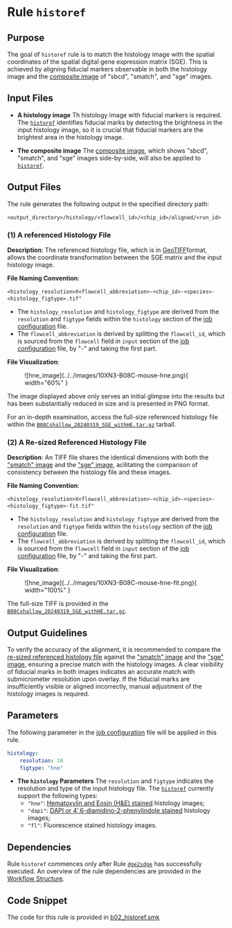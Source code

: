# Rule `historef`

## Purpose
The goal of `historef` rule is to match the histology image with the spatial coordinates of the spatial digital gene expression matrix (SGE). This is achieved by aligning fiducial markers observable in both the histology image and the [composite image](./align.md#3-a-comprehensive-view-of-sbcd-smatch-and-sge-images) of "sbcd", "smatch", and "sge" images.

## Input Files

* **A histology image**
Th histology image with fiducial markers is required. The [`historef`](https://github.com/seqscope/historef) identifies fiducial marks by detecting the brightness in the input histology image, so it is crucial that fiducial markers are the brightest area in the histology image.

* **The composite image**
The [composite image](./align.md#3-a-comprehensive-view-of-sbcd-smatch-and-sge-images), which shows "sbcd", "smatch", and "sge" images side-by-side, will also be applied to [`historef`](https://github.com/seqscope/historef).

## Output Files
The rule generates the following output in the specified directory path:
```
<output_directory>/histology/<flowcell_id>/<chip_id>/aligned/<run_id>
```

### (1) A referenced Histology File
**Description**:
The referenced histology file, which is in [GeoTIFF](https://en.wikipedia.org/wiki/GeoTIFF)format, allows the coordinate transformation between the SGE matrix and the input histology image.

**File Naming Convention**:

```
<histology_resolution>X<flowcell_abbreviation>-<chip_id>-<species>-<histology_figtype>.tif"
```

 * The `histology_resolution` and `histology_figtype` are derived from the `resolution` and `figtype` fields within the `histology` section of the [job configuration](../../getting_started/job_config.md) file.
 * The `flowcell_abbreviation` is derived by splitting the `flowcell_id`, which is sourced from the `flowcell` field in `input` section of the [job configuration](../../getting_started/job_config.md) file, by "-" and taking the first part.

**File Visualization**:
<figure markdown="span">
![hne_image](../../images/10XN3-B08C-mouse-hne.png){ width="60%" }
</figure>

The image displayed above only serves an initial glimpse into the results but has been substantially reduced in size and is presented in PNG format.

For an in-depth examination, access the full-size referenced histology file within the [`B08Cshallow_20240319_SGE_withHE.tar.gz`](https://doi.org/10.5281/zenodo.10841778) tarball.


### (2) A Re-sized Referenced Histology File
**Description**:
An TIFF file shares the identical dimensions with both the ["smatch" image](./smatch.md#2-a-smatch-image) and the ["sge" image](./dge2sdge.md#2-an-sge-image), acilitating the comparison of consistency between the histology file and these images.

**File Naming Convention**:

```
<histology_resolution>X<flowcell_abbreviation>-<chip_id>-<species>-<histology_figtype>-fit.tif"
```

 * The `histology_resolution` and `histology_figtype` are derived from the `resolution` and `figtype` fields within the `histology` section of the [job configuration](../../getting_started/job_config.md) file.
 * The `flowcell_abbreviation` is derived by splitting the `flowcell_id`, which is sourced from the `flowcell` field in `input` section of the [job configuration](../../getting_started/job_config.md) file, by "-" and taking the first part.

**File Visualization**:
<figure markdown="span">
![hne_image](../../images/10XN3-B08C-mouse-hne-fit.png){ width="100%" }
</figure>

The full-size TIFF is provided in the [`B08Cshallow_20240319_SGE_withHE.tar.gz`](https://doi.org/10.5281/zenodo.10841778).

## Output Guidelines
To verify the accuracy of the alignment, it is recommended to compare the [re-sized referenced histology file](#2-a-re-sized-referenced-histology-file) against the ["smatch" image](./smatch.md#2-a-smatch-image) and the ["sge" image](./dge2sdge.md#2-an-sge-image), ensuring a precise match with the histology images. A clear visibility of fiducial marks in both images indicates an accurate match with submicrometer resolution upon overlay. If the fiducial marks are insufficiently visible or aligned incorrectly, manual adjustment of the histology images is required.

## Parameters

The following parameter in the [job configuration](../../getting_started/job_config.md) file will be applied in this rule.

```yaml
histology:
    resolution: 10
    figtype: "hne"
```

* **The `histology` Parameters**
    The `resolution` and `figtype` indicates the resolution and type of the input histology file. The [`historef`](https://github.com/seqscope/historef) currently support the following types:
    * `"hne"`: [Hematoxylin and Eosin (H&E) stained](https://en.wikipedia.org/wiki/H%26E_stain) histology images;
    * `"dapi"`: [DAPI or 4',6-diamidino-2-phenylindole stained](https://en.wikipedia.org/wiki/DAPI) histology images;
    * `"fl"`: Fluorescence stained histology images.

## Dependencies
Rule `historef` commences only after Rule [`dge2sdge`](./dge2sdge.md) has successfully executed. An overview of the rule dependencies are provided in the [Workflow Structure](../../home/workflow_structure.md).

## Code Snippet
The code for this rule is provided in [b02_historef.smk](https://github.com/seqscope/NovaScope/blob/main/rules/b02_historef.smk)
